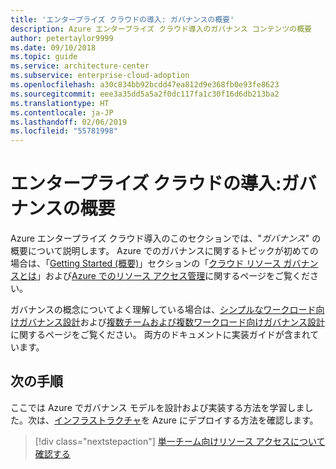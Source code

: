 ```yaml
---
title: 'エンタープライズ クラウドの導入: ガバナンスの概要'
description: Azure エンタープライズ クラウド導入のガバナンス コンテンツの概要
author: petertaylor9999
ms.date: 09/10/2018
ms.topic: guide
ms.service: architecture-center
ms.subservice: enterprise-cloud-adoption
ms.openlocfilehash: a30c834bb92bcdd47ea812d9e368fb0e93fe8623
ms.sourcegitcommit: eee3a35dd5a5a2f0dc117fa1c30f16d6db213ba2
ms.translationtype: HT
ms.contentlocale: ja-JP
ms.lasthandoff: 02/06/2019
ms.locfileid: "55781998"
---
```

# <a name="enterprise-cloud-adoption-governance-overview"></a>エンタープライズ クラウドの導入:ガバナンスの概要

Azure エンタープライズ クラウド導入のこのセクションでは、"*ガバナンス*" の概要について説明します。 Azure でのガバナンスに関するトピックが初めての場合は、「[Getting Started (概要)](../getting-started/overview.md)」セクションの「[クラウド リソース ガバナンスとは](../getting-started/what-is-governance.md)」および[Azure でのリソース アクセス管理](../getting-started/azure-resource-access.md)に関するページをご覧ください。

ガバナンスの概念についてよく理解している場合は、[シンプルなワークロード向けガバナンス設計](governance-single-team.md)および[複数チームおよび複数ワークロード向けガバナンス設計](governance-multiple-teams.md)に関するページをご覧ください。 両方のドキュメントに実装ガイドが含まれています。

## <a name="next-steps"></a>次の手順

ここでは Azure でガバナンス モデルを設計および実装する方法を学習しました。次は、[インフラストラクチャ](../infrastructure/basic-workload.md)を Azure にデプロイする方法を確認します。

> [!div class="nextstepaction"]
> [単一チーム向けリソース アクセスについて確認する](governance-single-team.md)
